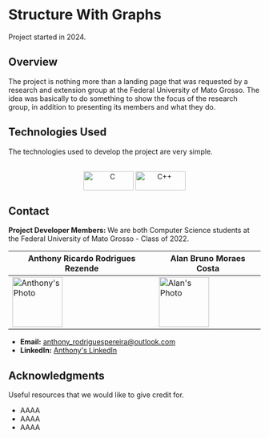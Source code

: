 # Structure With Graphs

Project started in 2024.

## Overview
The project is nothing more than a landing page that was requested by a research and extension group at the Federal University of Mato Grosso. The idea was basically to do something to show the focus of the research group, in addition to presenting its members and what they do.

## Technologies Used

The technologies used to develop the project are very simple.

<div style="display: inline_block" align= "center"><br>
<img align="center" alt="C" height="38" width="100" src="https://img.shields.io/badge/C-A8B9CC?style=for-the-badge&logo=c&logoColor=black">
<img align="center" alt="C++" height="38" width="100" src="https://img.shields.io/badge/C++-00599C?style=for-the-badge&logo=c%2B%2B&logoColor=white">
</div>

## Contact
<strong> Project Developer Members: </strong> We are both Computer Science students at the Federal University of Mato Grosso - Class of 2022.

| Anthony Ricardo Rodrigues Rezende | Alan Bruno Moraes Costa |
| --- | --- |
| <img src="./ImagesMembers/anthony.jpeg" alt="Anthony's Photo" width="100"/> | <img src="./ImagesMembers/alan.jpeg" alt="Alan's Photo" width="100"/> |

- **Email:** anthony_rodriguespereira@outlook.com
- **LinkedIn:** [Anthony's LinkedIn](https://www.linkedin.com/in/anthony-ricardo-rodrigues-rezende-486917227/)


## Acknowledgments
Useful resources that we would like to give credit for.

- AAAA
- AAAA
- AAAA
  
##
